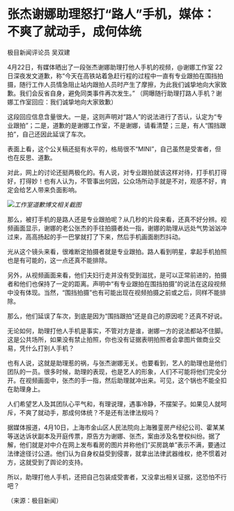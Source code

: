 # 张杰谢娜助理怒打“路人”手机，媒体：不爽了就动手，成何体统

极目新闻评论员 吴双建

4月22日，有媒体晒出了一段张杰谢娜助理打他人手机的视频，@谢娜工作室
22日深夜发文道歉，称“今天在高铁站着急赶行程的过程中一直有专业跟拍在围挡拍摄，随行工作人员情急阻止站内跟拍人员时产生了摩擦，为此我们诚挚地向大家致歉。我们会反省自身，避免同类事件再次发生。”
（网曝随行助理打路人手机？谢娜工作室回应：我们诚挚地向大家致歉）

这段回应信息含量很大。一是，这则声明对“路人”的说法进行了否认，认定为“专业跟拍”；二是，道歉的是谢娜工作室，不是谢娜，请看清楚；三是，有人“围挡跟拍”，自己还因此延误了车次。

表面上看，这个公关稿还挺有水平的，格局很不“MINI”，自己虽然是受害者，但也在反思、道歉。

对此，网上的讨论还挺两极化的。有人说，对专业跟拍就该这样对待，打手机打得好，打得妙！也有人认为，不管事出何因，公众场所动手就是不对，观感不好，肯定会给艺人带来负面影响。

![](https://inews.gtimg.com/om_bt/OBvZMXvxQQ1s7IuLFQE-DJ3jGEfo4TdF9xMlC7jEVdjjQAA/1000)_工作室道歉博文相关截图_

那么，被打手机的是路人还是专业跟拍呢？从几秒的片段来看，还真不好分辨。视频画面显示，谢娜的老公张杰的手往拍摄者处一指，谢娜的助理从远处气势汹汹冲过来，高高扬起的手一巴掌就打了下来，然后手机画面剧烈抖动。

光从这个镜头来看，很难断定拍摄者就是专业跟拍。路人看到明星，拿起手机拍照也是有可能的，这一点还真不能排除。

另外，从视频画面来看，他们夫妇行走并没有受到滋扰，是可以正常前进的，拍摄者和他们也保持了一定的距离。声明中“有专业跟拍在围挡拍摄”的说法在这段视频中没有体现。当然，“围挡拍摄”也有可能出现在视频拍摄之前或之后，同样不能排除。

那么，他们延误了车次，到底是因为“围挡跟拍”还是自己的原因呢？还真不好说。

无论如何，助理打他人手机是事实，不管对方是谁，谢娜一方的说法都站不住脚。这是公共场所，如果没有禁止拍照，你也没有证据表明拍照者会拿图片做商业交易，凭什么打别人手机？

也有人说，这就是助理惹的祸，与张杰谢娜无关。也要看到，艺人的助理也是他们团队的一员。很多时候，助理的表现，也是艺人的形象，人们不可能将他们完全分开。在视频画面中，张杰的手一指，然后助理就冲出来。可见，这个锅也不能全扣在助理身上。

人们希望艺人及其团队心平气和，有理说理，遇事冷静，不摆架子。如果见人就呵斥，不爽了就动手，那成何体统？不是还有法律法规吗？

据媒体报道，4月10日，上海市金山区人民法院向上海雅銮房产经纪公司、霍某某等送达诉状副本及开庭传票，原告方为谢娜、张杰，案由涉及名誉权纠纷。据了解，他们就是对中介在网上发布看房的图片并称他们“买房跳单”表示不满，要通过法律途径讨公道。他们认为自身权益受到侵害，就拿出法律武器维权，绝不惯着对方，这就受到了舆论的支持。

所以，助理打他人手机，还把自己包装成受害者，又没拿出相关证据，这恐怕不行吧？

（来源：极目新闻）

